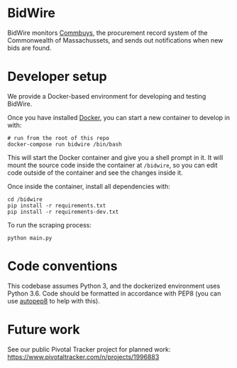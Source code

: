 # BidWire

BidWire monitors [Commbuys](https://www.commbuys.com), the procurement
record system of the Commonwealth of Massachussets, and sends out notifications
when new bids are found.

# Developer setup

We provide a Docker-based environment for developing and testing BidWire.

Once you have installed [Docker](https://www.docker.com/get-docker), you can
start a new container to develop in with:

```
# run from the root of this repo
docker-compose run bidwire /bin/bash
```

This will start the Docker container and give you a shell prompt in it. It will
mount the source code inside the container at `/bidwire`, so you can edit code
outside of the container and see the changes inside it.

Once inside the container, install all dependencies with:
```
cd /bidwire
pip install -r requirements.txt
pip install -r requirements-dev.txt
```

To run the scraping process:
```
python main.py
```

# Code conventions

This codebase assumes Python 3, and the dockerized environment uses Python 3.6.
Code should be formatted in accordance with PEP8 (you can use
[autopep8](https://pypi.python.org/pypi/autopep8) to help with this).

# Future work

See our public Pivotal Tracker project for planned work: https://www.pivotaltracker.com/n/projects/1996883
